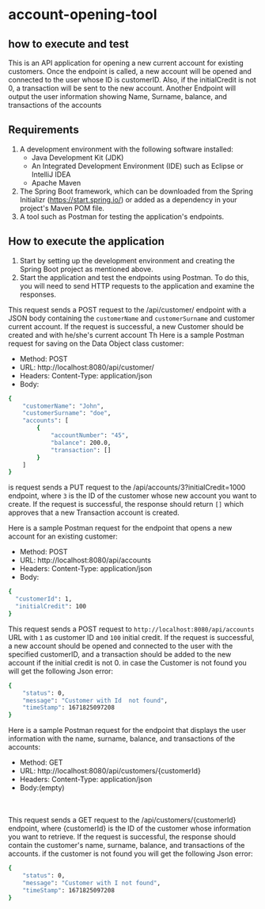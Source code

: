 # account-opening-tool
## how to execute and test
This is an API application for opening a new current account for existing customers. Once the endpoint is called, a new account will be opened and connected to the user whose ID is customerID. Also, if the initialCredit is not 0, a transaction will be sent to the new account. Another Endpoint will output the user information showing Name, Surname, balance, and transactions of the accounts


## Requirements

1.  A development environment with the following software installed:
    - Java Development Kit (JDK)
    - An Integrated Development Environment (IDE) such as Eclipse or IntelliJ IDEA
    - Apache Maven
2. The Spring Boot framework, which can be downloaded from the Spring Initializr (https://start.spring.io/) or added as a dependency in your project's Maven POM file.
3. A tool such as Postman for testing the application's endpoints.

## How to execute the application

1.  Start by setting up the development environment and creating the Spring Boot project as mentioned above.
2. Start the application and test the endpoints using Postman. To do this, you will need to send HTTP requests to the application and examine the responses.

This request sends a POST request to the /api/customer/ endpoint with a JSON body containing the `customerName` and `customerSurname` and customer current account. If the request is successful, a new Customer should be created and with he/she's current account
Th
Here is a sample Postman request for saving on the Data Object class customer:
- Method: POST
- URL: http://localhost:8080/api/customer/
- Headers: Content-Type: application/json
- Body:
```sh
{
    "customerName": "John",
    "customerSurname": "doe",
    "accounts": [
        {
            "accountNumber": "45",
            "balance": 200.0,
            "transaction": []
        }
    ]
}

```
is request sends a PUT request to the /api/accounts/3?initialCredit=1000 endpoint, where `3` is the ID of the customer whose new account you want to create. If the request is successful, the response should return `[]` which approves that a new Transaction account is created.



Here is a sample Postman request for the endpoint that opens a new account for an existing customer:
- Method: POST
- URL: http://localhost:8080/api/accounts
- Headers: Content-Type: application/json
- Body:
```sh
{
  "customerId": 1,
  "initialCredit": 100
}
```
This request sends a POST request to `http://localhost:8080/api/accounts` URL with `1` as customer ID and `100` initial credit. If the request is successful, a new account should be opened and connected to the user with the specified customerID, and a transaction should be added to the new account if the initial credit is not 0.
in case the Customer is not found you will get the following Json error:

```sh
{
    "status": 0,
    "message": "Customer with Id  not found",
    "timeStamp": 1671825097208
}
```
Here is a sample Postman request for the endpoint that displays the user information with the name, surname, balance, and transactions of the accounts:

- Method: GET
- URL: http://localhost:8080/api/customers/{customerId}
- Headers: Content-Type: application/json
- Body:(empty)
 <br>
<br>
  This request sends a GET request to the /api/customers/{customerId} endpoint, where {customerId} is the ID of the customer whose information you want to retrieve. If the request is successful, the response should contain the customer's name, surname, balance, and transactions of the accounts.
if the customer is not found you will get the following Json error:

```sh
{
    "status": 0,
    "message": "Customer with I not found",
    "timeStamp": 1671825097208
}
```


 
